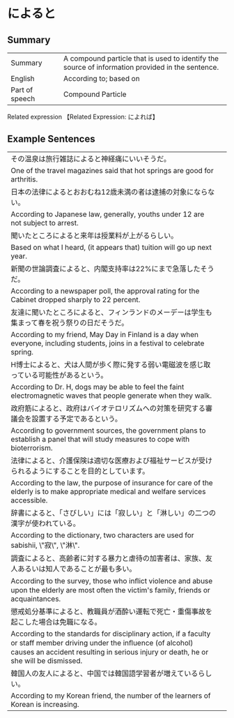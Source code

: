 # によると

## Summary

<table><tr>   <td>Summary<td>   <td>A compound particle that is used to identify the source of information provided in the sentence.</td><tr><tr>   <td>English<td>   <td>According to; based on</td><tr><tr>   <td>Part of speech<td>   <td>Compound Particle</td><tr></table><tr>   <td>Related expression<td>   <td>【Related Expression: によれば】</td><tr></table></table>

## Example Sentences

<table><tr><td>その温泉は旅行雑誌によると神経痛にいいそうだ。<td><tr><tr><td>One of the travel magazines said that hot springs are good for arthritis.<td><tr><tr><td>日本の法律によるとおおむね12歳未満の者は逮捕の対象にならない。<td><tr><tr><td>According to Japanese law, generally, youths under 12 are not subject to arrest.<td><tr><tr><td>聞いたところによると来年は授業料が上がるらしい。<td><tr><tr><td>Based on what I heard, (it appears that) tuition will go up next year.<td><tr><tr><td>新聞の世論調査によると、内閣支持率は22%にまで急落したそうだ。<td><tr><tr><td>According to a newspaper poll, the approval rating for the Cabinet dropped sharply to 22 percent.<td><tr><tr><td>友達に聞いたところによると、フィンランドのメーデーは学生も集まって春を祝う祭りの日だそうだ。<td><tr><tr><td>According to my friend, May Day in Finland is a day when everyone, including students, joins in a festival to celebrate spring.<td><tr><tr><td>H博士によると、犬は人間が歩く際に発する弱い電磁波を感じ取っている可能性があるという。<td><tr><tr><td>According to Dr. H, dogs may be able to feel the faint electromagnetic waves that people generate when they walk.<td><tr><tr><td>政府筋によると、政府はバイオテロリズムへの対策を研究する審議会を設置する予定であるという。<td><tr><tr><td>According to government sources, the government plans to establish a panel that will study measures to cope with bioterrorism.<td><tr><tr><td>法律によると、介護保険は適切な医療および福祉サービスが受けられるようにすることを目的としています。<td><tr><tr><td>According to the law, the purpose of insurance for care of the elderly is to make appropriate medical and welfare services accessible.<td><tr><tr><td>辞書によると、「さびしい」には「寂しい」と「淋しい」の二つの漢字が使われている。<td><tr><tr><td>According to the dictionary, two characters are used for sabishii, \"寂\", \"淋\".<td><tr><tr><td>調査によると、高齢者に対する暴力と虐待の加害者は、家族、友人あるいは知人であることが最も多い。<td><tr><tr><td>According to the survey, those who inﬂict violence and abuse upon the elderly are most often the victim's family, friends or acquaintances.<td><tr><tr><td>懲戒処分基準によると、教職員が酒酔い運転で死亡・重傷事故を起こした場合は免職になる。<td><tr><tr><td>According to the standards for disciplinary action, if a faculty or staff member driving under the inﬂuence (of alcohol) causes an accident resulting in serious injury or death, he or she will be dismissed.<td><tr><tr><td>韓国人の友人によると、中国では韓国語学習者が増えているらしい。<td><tr><tr><td>According to my Korean friend, the number of the learners of Korean is increasing.<td><tr></table>

